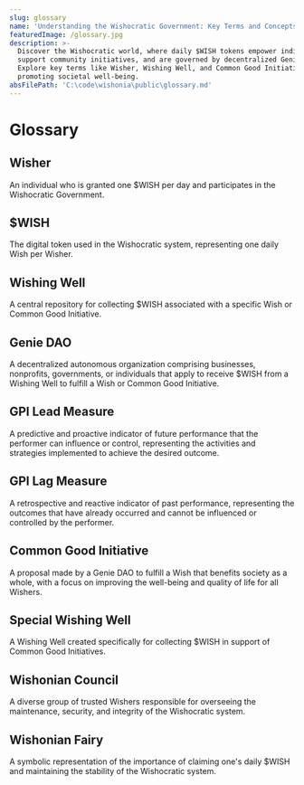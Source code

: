 ```yaml
---
slug: glossary
name: 'Understanding the Wishocratic Government: Key Terms and Concepts'
featuredImage: /glossary.jpg
description: >-
  Discover the Wishocratic world, where daily $WISH tokens empower individuals,
  support community initiatives, and are governed by decentralized Genies.
  Explore key terms like Wisher, Wishing Well, and Common Good Initiatives, all
  promoting societal well-being.
absFilePath: 'C:\code\wishonia\public\glossary.md'
---
```


# Glossary

## Wisher

An individual who is granted one $WISH per day and participates in the Wishocratic Government.

## $WISH

The digital token used in the Wishocratic system, representing one daily Wish per Wisher.

## Wishing Well

A central repository for collecting $WISH associated with a specific Wish or Common Good Initiative.

## Genie DAO

A decentralized autonomous organization comprising businesses, nonprofits, governments, or individuals that apply to receive $WISH from a Wishing Well to fulfill a Wish or Common Good Initiative.

## GPI Lead Measure

A predictive and proactive indicator of future performance that the performer can influence or control, representing the activities and strategies implemented to achieve the desired outcome.

## GPI Lag Measure

A retrospective and reactive indicator of past performance, representing the outcomes that have already occurred and cannot be influenced or controlled by the performer.

## Common Good Initiative

A proposal made by a Genie DAO to fulfill a Wish that benefits society as a whole, with a focus on improving the well-being and quality of life for all Wishers.

## Special Wishing Well

A Wishing Well created specifically for collecting $WISH in support of Common Good Initiatives.

## Wishonian Council

A diverse group of trusted Wishers responsible for overseeing the maintenance, security, and integrity of the Wishocratic system.

## Wishonian Fairy

A symbolic representation of the importance of claiming one's daily $WISH and maintaining the stability of the Wishocratic system.

